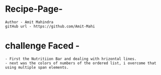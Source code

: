# Recipe-Page-

    Author - Amit Mahindra
    gitHub url - https://github.com/Amit-Mahi

# challenge Faced - 

    - First the Nutritiion Bar and dealing with hrizontal lines.
    - next was the colors of numbers of the ordered list, i overcome that using multiple span elements.  
    